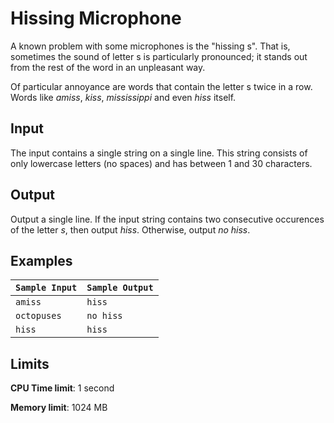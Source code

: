 # Hissing Microphone

A known problem with some microphones is the "hissing s". That is, sometimes the sound of letter s is particularly pronounced; it stands out from the rest of the word in an unpleasant way.

Of particular annoyance are words that contain the letter s twice in a row. Words like _amiss_, _kiss_, _mississippi_ and even _hiss_ itself.

## Input

The input contains a single string on a single line. This string consists of only lowercase letters (no spaces) and has between 1 and 30 characters.

## Output

Output a single line. If the input string contains two consecutive occurences of the letter _s_, then output _hiss_. Otherwise, output _no hiss_.

## Examples

`Sample Input` | `Sample Output`
-|-
`amiss` | `hiss`
`octopuses` | `no hiss`
`hiss` | `hiss`

## Limits

**CPU Time limit**: 1 second

**Memory limit**: 1024 MB

